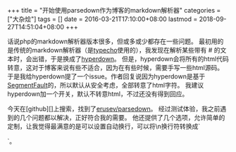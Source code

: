 +++
title = "开始使用parsedown作为博客的markdown解析器"
categories = ["大杂烩"]
tags = []
date = 2016-03-21T17:10:00+08:00
lastmod = 2018-09-27T14:51:04+08:00
+++



话说php的markdown解析器版本很多，但或多或少都存在一些问题。
最初用的是传统的markdown解析器（是[typecho][]使用的），我发现在解析某些带有 \# 的文本时，会出错，于是换成了[hyperdown][]。
但是，hyperdown会将所有的html代码转意，这对于博客来说有些不适合，因为在有些时候，需要手写一些html源码。
于是我给hyperdown提了一个issue。作者回复说因为hyperdown是基于[SegmentFault][]的，所以默认从安全考虑，全部转意了html字符。
我建议hyperdown加一个开关，默认不转意html，不过还没有得到回应。

今天在[github][]上搜索，找到了[erusev/parsedown][]。
经过测试体验，我之前遇到的几个问题都以解决，正好符合我的需要。
他还提供了几个选项，允许简单的定制，让我觉得最满意的是可以设置自动换行，可以将\n换行符转换成`

`。

[erusev/parsedown]: https://github.com/erusev/parsedown
[HyperDown]: https://github.com/SegmentFault/HyperDown
[SegmentFault]: http://www.segmentfault.com/
[typecho]: http://www.typecho.org/
